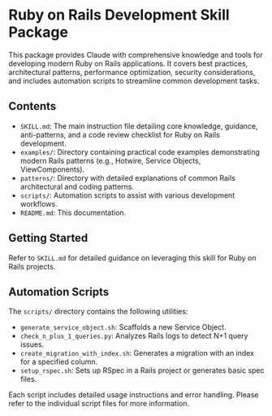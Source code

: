 # Ruby on Rails Development Skill Package

This package provides Claude with comprehensive knowledge and tools for developing modern Ruby on Rails applications. It covers best practices, architectural patterns, performance optimization, security considerations, and includes automation scripts to streamline common development tasks.

## Contents

- `SKILL.md`: The main instruction file detailing core knowledge, guidance, anti-patterns, and a code review checklist for Ruby on Rails development.
- `examples/`: Directory containing practical code examples demonstrating modern Rails patterns (e.g., Hotwire, Service Objects, ViewComponents).
- `patterns/`: Directory with detailed explanations of common Rails architectural and coding patterns.
- `scripts/`: Automation scripts to assist with various development workflows.
- `README.md`: This documentation.

## Getting Started

Refer to `SKILL.md` for detailed guidance on leveraging this skill for Ruby on Rails projects.

## Automation Scripts

The `scripts/` directory contains the following utilities:

- `generate_service_object.sh`: Scaffolds a new Service Object.
- `check_n_plus_1_queries.py`: Analyzes Rails logs to detect N+1 query issues.
- `create_migration_with_index.sh`: Generates a migration with an index for a specified column.
- `setup_rspec.sh`: Sets up RSpec in a Rails project or generates basic spec files.

Each script includes detailed usage instructions and error handling. Please refer to the individual script files for more information.
